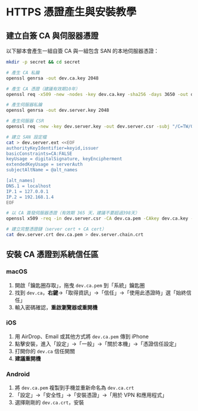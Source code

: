 # HTTPS 憑證產生與安裝教學

## 建立自簽 CA 與伺服器憑證

以下腳本會產生一組自簽 CA 與一組包含 SAN 的本地伺服器憑證：

```sh
mkdir -p secret && cd secret

# 產生 CA 私鑰
openssl genrsa -out dev.ca.key 2048

# 產生 CA 憑證（建議有效期10年）
openssl req -x509 -new -nodes -key dev.ca.key -sha256 -days 3650 -out dev.ca.pem -subj "/C=TW/O=DevCA/CN=dev.ca"

# 產生伺服器私鑰
openssl genrsa -out dev.server.key 2048

# 產生伺服器 CSR
openssl req -new -key dev.server.key -out dev.server.csr -subj "/C=TW/O=DevServer/CN=localhost"

# 建立 SAN 設定檔
cat > dev.server.ext <<EOF
authorityKeyIdentifier=keyid,issuer
basicConstraints=CA:FALSE
keyUsage = digitalSignature, keyEncipherment
extendedKeyUsage = serverAuth
subjectAltName = @alt_names

[alt_names]
DNS.1 = localhost
IP.1 = 127.0.0.1
IP.2 = 192.168.1.4
EOF

# 以 CA 簽發伺服器憑證（有效期 365 天，建議不要超過398天）
openssl x509 -req -in dev.server.csr -CA dev.ca.pem -CAkey dev.ca.key -CAcreateserial -out dev.server.crt -days 365 -sha256 -extfile dev.server.ext

# 建立完整憑證鏈（server cert + CA cert）
cat dev.server.crt dev.ca.pem > dev.server.chain.crt
```

## 安裝 CA 憑證到系統信任區

### macOS

1. 開啟「鑰匙圈存取」，拖曳 `dev.ca.pem` 到「系統」鑰匙圈
2. 找到 `dev.ca`，**右鍵**→「取得資訊」→「信任」→「使用此憑證時」選「始終信任」
3. 輸入密碼確認，**重啟瀏覽器或重開機**

### iOS

1. 用 AirDrop、Email 或其他方式將 `dev.ca.pem` 傳到 iPhone
2. 點擊安裝，進入「設定」→「一般」→「關於本機」→「憑證信任設定」
3. 打開你的 `dev.ca` 信任開關
4. **建議重開機**

### Android

1. 將 `dev.ca.pem` 複製到手機並重新命名為 `dev.ca.crt`
2. 「設定」→「安全性」→「安裝憑證」→「用於 VPN 和應用程式」
3. 選擇剛剛的 `dev.ca.crt`，安裝
